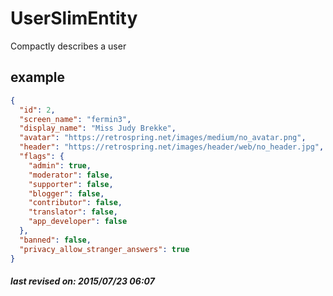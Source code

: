 # UserSlimEntity

Compactly describes a user

## example

```json
{
  "id": 2,
  "screen_name": "fermin3",
  "display_name": "Miss Judy Brekke",
  "avatar": "https://retrospring.net/images/medium/no_avatar.png",
  "header": "https://retrospring.net/images/header/web/no_header.jpg",
  "flags": {
    "admin": true,
    "moderator": false,
    "supporter": false,
    "blogger": false,
    "contributor": false,
    "translator": false,
    "app_developer": false
  },
  "banned": false,
  "privacy_allow_stranger_answers": true
}
```

##### last revised on: 2015/07/23 06:07
